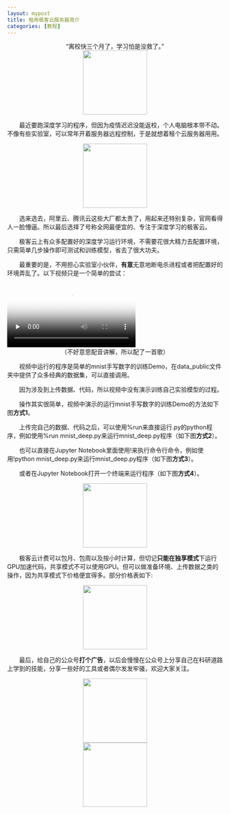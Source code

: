```yaml
---
layout: mypost
title: 租用极客云服务器简介
categories: [教程]
---
```

<center>“离校快三个月了，学习怕是没救了。”</center>
<div align=center><img width = '150' height ='150' src ="std.jpg"/></div>

&emsp;&emsp;最近要跑深度学习的程序，但因为疫情迟迟没能返校，个人电脑根本带不动。不像有些实验室，可以常年开着服务器远程控制，于是就想着租个云服务器用用。  
<div align=center><img width = '150' height ='150' src ="yun.jpg"/></div>

&emsp;&emsp;选来选去，阿里云、腾讯云这些大厂都太贵了，用起来还特别复杂，官网看得人一脸懵逼。所以最后选择了号称全网最便宜的、专注于深度学习的极客云。  

&emsp;&emsp;极客云上有众多配置好的深度学习运行环境，不需要花很大精力去配置环境，只需简单几步操作即可测试和训练模型，省去了很大功夫。  

&emsp;&emsp;最重要的是，不用担心实验室小伙伴，**有意**无意地断电杀进程或者把配置好的环境弄乱了。以下视频只是一个简单的尝试：

<video id="video" controls="" preload="none" poster="back.jpg">
      <source id="mp4" src="jike.mp4" type="video/mp4">
</video>
<center>（不好意思配音讲解，所以配了一首歌）</center>

&emsp;&emsp;视频中运行的程序是简单的mnist手写数字的训练Demo，在data_public文件夹中提供了众多经典的数据集，可以直接调用。  

&emsp;&emsp;因为涉及到上传数据、代码，所以视频中没有演示训练自己实验模型的过程。  

&emsp;&emsp;操作其实很简单，视频中演示的运行mnist手写数字的训练Demo的方法如下图**方式1**。  

&emsp;&emsp;上传完自己的数据、代码之后，可以使用%run来直接运行.py的python程序，例如使用%run mnist_deep.py来运行mnist_deep.py程序（如下图**方式2**）。  

&emsp;&emsp;也可以直接在Jupyter Notebook里面使用!来执行命令行命令，例如使用!python mnist_deep.py来运行mnist_deep.py程序（如下图**方式3**）。  

&emsp;&emsp;或者在Jupyter Notebook打开一个终端来运行程序（如下图**方式4**）。  
<div align=center><img width = '150' height ='150' src ="jp.jpg"/></div>

&emsp;&emsp;极客云计费可以包月、包周以及按小时计算，但切记**只能在独享模式**下运行GPU加速代码，共享模式不可以使用GPU。但可以做准备环境、上传数据之类的操作，因为共享模式下价格便宜得多。部分价格表如下:
<div align=center><img width = '150' height ='150' src ="price.jpg"/></div>

&emsp;&emsp;最后，给自己的公众号**打个广告**，以后会慢慢在公众号上分享自己在科研道路上学到的技能，分享一些好的工具或者偶尔发发牢骚，欢迎大家关注。
<div align=center><img width = '150' height ='150' src ="chat.png"/></div>
<div align=center><img width = '150' height ='150' src ="timg2.gif"/></div>